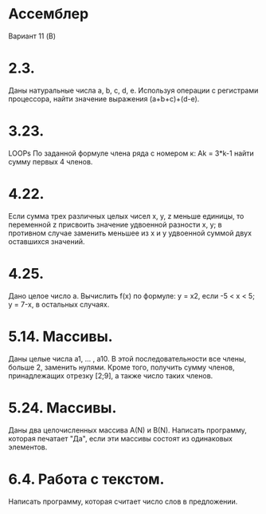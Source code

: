# Ассемблер
Вариант 11 (B)

# 2.3. 
Даны натуральные числа a, b, c, d, е. Используя операции с регистрами процессора, найти значение выражения (a+b+c)+(d-е).

# 3.23. 
LOOPs По заданной формуле члена ряда с номером к: Аk = 3*k-1 найти сумму первых 4 членов.

# 4.22. 
Если сумма трех различных целых чисел x, y, z меньше единицы, то переменной z присвоить значение удвоенной разности х, у; в противном случае заменить меньшее из х и у удвоенной суммой двух оставшихся значений.

# 4.25. 
Дано целое число а. Вычислить f(x) по формуле: y = х2, если -5 < х < 5; y = 7-х, в остальных случаях.

# 5.14. Массивы. 
Даны целые числа а1, ... , а10. В этой последовательности все члены, больше 2, заменить нулями. Кроме того, получить сумму членов, принадлежащих отрезку [2;9], а также число таких членов.

# 5.24. Массивы. 
Даны два целочисленных массива A(N) и B(N). Написать программу, которая печатает "Да", если эти массивы состоят из одинаковых элементов.

# 6.4. Работа с текстом. 
Написать программу, которая считает число слов в предложении.